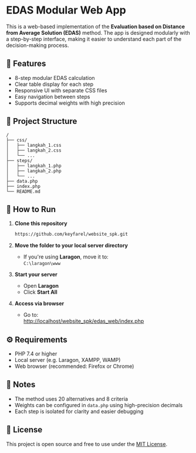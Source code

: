# EDAS Modular Web App

This is a web-based implementation of the **Evaluation based on Distance from Average Solution (EDAS)** method. The app is designed modularly with a step-by-step interface, making it easier to understand each part of the decision-making process.

## 🧮 Features

- 8-step modular EDAS calculation
- Clear table display for each step
- Responsive UI with separate CSS files
- Easy navigation between steps
- Supports decimal weights with high precision

## 📁 Project Structure

```
/
├── css/
│   ├── langkah_1.css
│   ├── langkah_2.css
│   └── ...
├── steps/
│   ├── langkah_1.php
│   ├── langkah_2.php
│   └── ...
├── data.php
├── index.php
└── README.md
```

## 🚀 How to Run

1. **Clone this repository**
   ```bash
   https://github.com/keyfarel/website_spk.git
   ```

2. **Move the folder to your local server directory**
   - If you're using **Laragon**, move it to:  
     `C:\laragon\www`

3. **Start your server**
   - Open **Laragon**
   - Click **Start All**

4. **Access via browser**
   - Go to:  
     [http://localhost/website_spk/edas_web/index.php](http://localhost/website_spk/edas_web/index.php)

## ⚙️ Requirements

- PHP 7.4 or higher
- Local server (e.g. Laragon, XAMPP, WAMP)
- Web browser (recommended: Firefox or Chrome)

## 📌 Notes

- The method uses 20 alternatives and 8 criteria
- Weights can be configured in `data.php` using high-precision decimals
- Each step is isolated for clarity and easier debugging

## 📄 License

This project is open source and free to use under the [MIT License](LICENSE).
